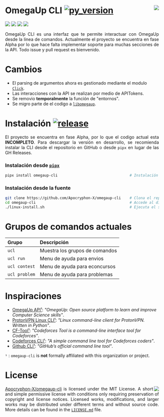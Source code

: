OmegaUp CLI [![py_version][7]][8]
<img align="right" src="https://user-images.githubusercontent.com/40130428/112218277-276c9380-8be9-11eb-8d63-1bbf6d9edfa3.png">
=============



<p align="left">
  <img src="https://img.shields.io/badge/Envios-En%20curso-yellow.svg?style=flat-square">
  <img src="https://img.shields.io/badge/Problemas-En%20curso-yellow.svg?style=flat-square">
  <img src="https://img.shields.io/badge/Cursos-Pendiente-red.svg?style=flat-square">
  <img src="https://img.shields.io/badge/Concursos-En%20curso-yellow.svg?style=flat-square">
</p>

<p align="justify">
OmegaUp CLI es una interfaz que te permite interactuar con OmegaUp desde la linea de comandos. Actualmente el proyecto se encuentra en fase Alpha por lo que hace falta implementar soporte para muchas secciones de la API. Todo issue y pull request es bienvenido. 
</p>

# Cambios

<p align="justify">
  <ul>
    <li> El parsing de argumentos ahora es gestionado mediante el modulo <a href="https://github.com/pallets/click/"><code>Click</code></a>. </li>
    <li> Las interacciones con la API se realizan por medio de APITokens. </li>
    <li> Se removio <b>temporalmente</b> la función de "entornos". </li>
    <li> Se migro parte de el codigo a <a href="https://github.com/omegaup/libomegaup"><code>libomegaup</code></a>. </li>
  </ul>
</p>

# Instalación [![release][9]][10]


<p align="justify">
  El proyecto se encuentra en fase <it>Alpha</it>, por lo que el codigo actual esta <b>INCOMPLETO</b>. Para descargar la versión en desarrollo, se recomienda instalar la CLI desde el repositorio en GitHub o desde <code>pipx</code> en lugar de las GH Releases.
</p>

### Instalación desde [`pipx`][11]

```bash
pipx install omegaup-cli                                 # Instalación global y segura.
```

### Instalación desde la fuente
```bash
git clone https://github.com/Apocryphon-X/omegaup-cli    # Clona el repositorio.
cd omegaup-cli                                           # Accede al directorio.
./linux-install.sh                                       # Ejecuta el script de instalación.
```

# Grupos de comandos actuales

|       Grupo         |                Descripción             |
|:--------------------|:---------------------------------------|
|        `ucl`        |      Muestra los grupos de comandos    |
|      `ucl run`      |       Menu de ayuda para envios        |
|    `ucl contest`    |        Menu de ayuda para econcursos   |
|    `ucl problem`    |      Menu de ayuda para problemas      |

# Inspiraciones

- [OmegaUp API¹][1]: *"OmegaUp: Open source platform to learn and improve Computer Science skills"*.
- [ProtonVPN Linux CLI¹][3]: *"Linux command-line client for ProtonVPN. Written in Python"*.
- [CF-Tool¹][5]: *"Codeforces Tool is a command-line interface tool for Codeforces"*.
- [Codeforces CLI¹][2]: *"A simple command line tool for Codeforces coders"*.
- [Github CLI¹][4]: *"GitHub’s official command line tool"*.

`¹` : `omegaup-cli` is **not** formally affiliated with this organization or project.



# License

<img align="right" src="https://user-images.githubusercontent.com/40130428/112392193-a253ae00-8cbe-11eb-8a27-729c23729923.png">

<p align="justify">
  <a href="https://github.com/Apocryphon-X/omegaup-cli">Apocryphon-X/omegaup-cli</a> is licensed under the MIT License. A short and simple permissive license with conditions only requiring preservation of copyright and license notices. Licensed works, modifications, and larger works may be distributed under different terms and without source code.
More details can be found in the <a href="https://github.com/Apocryphon-X/omegaup-cli/blob/main/LICENSE.md"><code>LICENSE.md</code></a> file.
</p>

[1]: https://github.com/omegaup/omegaup/blob/master/frontend/server/src/Controllers/README.md
[2]: https://github.com/ahmed-dinar/codeforces-cli
[3]: https://github.com/ProtonVPN/linux-cli
[4]: https://github.com/cli/cli
[5]: https://github.com/xalanq/cf-tool
[6]: https://user-images.githubusercontent.com/40130428/112232970-26def780-8bff-11eb-9fd8-579dea4c26c8.gif
[7]: https://img.shields.io/badge/Python-%E2%89%A5%203.8-blue.svg?style=flat-square&logo=python&logoColor=ffffff
[8]: https://www.python.org/downloads/
[9]: https://img.shields.io/github/v/release/Apocryphon-X/omegaup-cli?include_prereleases&label=Release&logo=github&style=flat-square
[10]: https://github.com/Apocryphon-X/omegaup-cli/releases
[11]: https://pypa.github.io/pipx/

<!-- Unused
![Commits per month](https://img.shields.io/github/commit-activity/y/Apocryphon-X/omegaup-cli?label=Commit%20Activity&logo=GitHub&style=flat-square)
<h1 align="center">OmegaUp CLI - <img src="https://img.shields.io/badge/Python-%E2%89%A5%203.7-blue.svg?style=flat-square&logo=python&logoColor=ffffff"></h1>
<table align="right">
  <tr>
    <th><b>:zap: Demostración (Ubuntu 20.04 - WSL 1)</b></th>
  </td>
  <tr>
    <td><img src="https://user-images.githubusercontent.com/40130428/112084456-70233e80-8b4e-11eb-8ebb-04cc088f998d.gif"></th>
  </tr>
</table>
<img align="right" src="https://user-images.githubusercontent.com/40130428/112084456-70233e80-8b4e-11eb-8ebb-04cc088f998d.gif">
<p align="justify">
  <img src="https://user-images.githubusercontent.com/40130428/112088737-f7c07b80-8b55-11eb-95a4-bafd26d21771.png">
  <a href="https://www.python.org/downloads/">
    <img src="https://img.shields.io/badge/Python-%E2%89%A5%203.7-blue.svg?style=flat-square&logo=python&logoColor=ffffff">
  </a>
</p>
<table align="center">
  <tr>
    <th><b>:zap: Demostración (Ubuntu 20.04 - WSL 1)</b></th>
  </td>
  <tr>
    <td><img src="https://user-images.githubusercontent.com/40130428/112093910-db294100-8b5f-11eb-9643-7a51b0846964.gif"></th>
  </tr>
</table>
<p align="justify">
Actualmente la CLI solo a sido probada en Ubuntu 20.04 - WSL 1.
</p>
<img align="left" src="https://user-images.githubusercontent.com/40130428/112227576-80dabf80-8bf5-11eb-824a-744cf3910853.gif">
<table align="right">
  <tr>
    <th><b>:zap: Demostración (Ubuntu 20.04 - WSL 1)</b></th>
  </tr>
  <tr>
    <td><img align="center" src="https://user-images.githubusercontent.com/40130428/112232970-26def780-8bff-11eb-9fd8-579dea4c26c8.gif"></td>
  </tr>
</table>
-->
